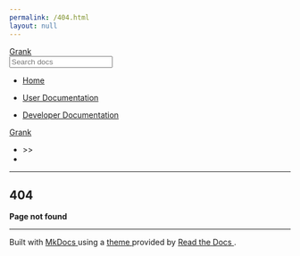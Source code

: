 ```yaml
---
permalink: /404.html
layout: null
---
```


<!DOCTYPE html>
<html class="writer-html5" lang="en-GB">
 <head>
  <meta charset="utf-8"/>
  <meta content="IE=edge" http-equiv="X-UA-Compatible"/>
  <meta content="width=device-width, initial-scale=1.0" name="viewport"/>
  <title>
   Grank
  </title>
  <link href="/grank/docs/assets/css/theme.css" rel="stylesheet"/>
  <link href="/grank/docs/assets/css/theme_extra.css" rel="stylesheet"/>
  <link href="https://cdnjs.cloudflare.com/ajax/libs/highlight.js/10.5.0/styles/github.min.css" rel="stylesheet"/>
  <script defer="" src="/grank/docs/assets/js/jquery-3.6.0.min.js">
  </script>
  <!--[if lt IE 9]>
		<script src="/grank/docs/assets/js/html5shiv.min.js"></script>
		<![endif]-->
  <script src="https://cdnjs.cloudflare.com/ajax/libs/highlight.js/10.5.0/highlight.min.js">
  </script>
  <script>
   hljs.initHighlightingOnLoad();
  </script>
 </head>
 <body class="wy-body-for-nav" role="document">
  <div class="wy-grid-for-nav">
   <nav class="wy-nav-side stickynav" data-toggle="wy-nav-shift">
    <div class="wy-side-scroll">
     <div class="wy-side-nav-search">
      <a class="icon icon-home" href="/grank/docs">
       Grank
      </a>
      <div role="search">
       <form action="/grank/docs/search.html" class="wy-form" id="rtd-search-form" method="get">
        <input name="q" placeholder="Search docs" title="Type search term here" type="text"/>
       </form>
      </div>
     </div>
     <div aria-label="Navigation menu" class="wy-menu wy-menu-vertical" data-spy="affix" role="navigation">
      <ul>
       <li class="toctree-l1">
        <a class="reference internal" href="/grank/docs">
         Home
        </a>
       </li>
      </ul>
      <ul>
       <li class="toctree-l1">
        <a class="" href="/grank/docs/users">
         User Documentation
        </a>
       </li>
      </ul>
      <ul>
       <li class="toctree-l1">
        <a class="" href="/grank/docs/developers">
         Developer Documentation
        </a>
       </li>
      </ul>
     </div>
    </div>
   </nav>
   <section class="wy-nav-content-wrap" data-toggle="wy-nav-shift">
    <nav aria-label="Mobile navigation menu" class="wy-nav-top" role="navigation">
     <i class="fa fa-bars" data-toggle="wy-nav-top">
     </i>
     <a href="/grank/docs">
      Grank
     </a>
    </nav>
    <div class="wy-nav-content">
     <div class="rst-content">
      <div aria-label="breadcrumbs navigation" role="navigation">
       <ul class="wy-breadcrumbs">
        <li>
         <a alt="Docs" class="icon icon-home" href="/grank/docs">
         </a>
         >>
        </li>
        <li class="wy-breadcrumbs-aside">
        </li>
       </ul>
       <hr/>
      </div>
      <div class="document" itemscope="itemscope" itemtype="http://schema.org/Article" role="main">
       <div class="section" itemprop="articleBody">
        <h1 id="404-page-not-found">
         404
        </h1>
        <p>
         <strong>
          Page not found
         </strong>
        </p>
       </div>
      </div>
      <footer>
       <hr/>
       <div role="contentinfo">
        <!-- Copyright etc -->
       </div>
       Built with
       <a href="https://www.mkdocs.org/">
        MkDocs
       </a>
       using a
       <a href="https://github.com/readthedocs/sphinx_rtd_theme">
        theme
       </a>
       provided by
       <a href="https://readthedocs.org">
        Read the Docs
       </a>
       .
      </footer>
     </div>
    </div>
   </section>
  </div>
  <div aria-label="Versions" class="rst-versions" role="note">
   <span class="rst-current-version" data-toggle="rst-current-version">
   </span>
  </div>
  <script>
   var base_url = '/';
  </script>
  <script defer="" src="/grank/docs/assets/js/theme_extra.js">
  </script>
  <script defer="" src="/grank/docs/assets/js/theme.js">
  </script>
  <script defer="" src="/grank/docs/search/main.js">
  </script>
  <script defer="">
   window.onload = function () {
			    SphinxRtdTheme.Navigation.enable(true);
			};
  </script>
 </body>
</html>
